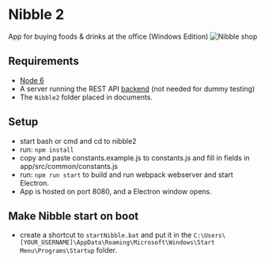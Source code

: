 # Nibble 2
App for buying foods &amp; drinks at the office (Windows Edition)
![Nibble shop](http://i.imgur.com/1ItEFrd.png "Main shop view")

## Requirements
- [Node 6](https://nodejs.org/en/)
- A server running the REST API [backend](https://github.com/dotKom/onlineweb4/tree/develop/apps/shop) (not needed for dummy testing)
- The `Nibble2` folder placed in documents.

## Setup
- start bash or cmd and cd to nibble2
- run: `npm install`
- copy and paste constants.example.js to constants.js and fill in fields in app/src/common/constants.js
- run: `npm run start` to build and run webpack webserver and start Electron.
- App is hosted on port 8080, and a Electron window opens.

## Make Nibble start on boot

- create a shortcut to `startNibble.bat` and put it in the `C:\Users\[YOUR_USERNAME]\AppData\Roaming\Microsoft\Windows\Start Menu\Programs\Startup` folder.
